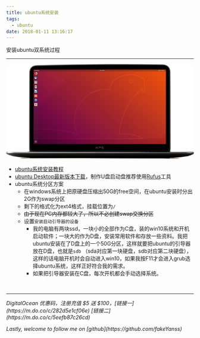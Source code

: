 ```yaml
---
title: ubuntu系统安装
tags:
  - ubuntu
date: 2018-01-11 13:16:17
---
```

安装ubuntu双系统过程
<!-- more -->

---

![](https://raw.githubusercontent.com/fakeYanss/imgplace/master/2019/20190429231432.png)

* [ubuntu系统安装教程](https://tutorials.ubuntu.com/tutorial/tutorial-create-a-usb-stick-on-windows#0)
* [ubuntu Desktop最新版本下载](https://www.ubuntu.com/download/desktop)，制作U盘启动盘推荐使用[Rufus](https://rufus.akeo.ie/)工具
* ubuntu系统分区方案
  * 在windows系统上把原硬盘压缩出50G的free空间，在ubuntu安装时分出2G作为swap分区
  * 剩下的格式化为ext4格式，挂载位置为`/`
  * ~~由于现在PC内存都较大了，所以不必创建swap交换分区~~
  * 设置`安装启动引导器的设备`
    * 我的电脑有两块ssd，一块小的全部作为C盘，装的win10系统和开机启动软件；一块大的作为D盘，安装常用软件和存放一些资料。我把ubuntu安装在了D盘上的一个50G分区，这样就要把ubuntu的引导器放在D盘，也就是`sdb` （sda对应第一块硬盘，sdb对应第二块硬盘），这样的话电脑开机时会自动进入win10，如果我按F11才会进入grub选择ubuntu系统，这样正好符合我的需求。
    * 如果把引导器安装在C盘，每次开机都会手动选择系统。

<br>

---
<p id="div-border-left-red"><i>DigitalOcean 优惠码，注册充值 $5 送 $100，[链接一](https://m.do.co/c/282d5e1cf06e) [链接二](https://m.do.co/c/5eefb87c26cd)</i></span>
<p id="div-border-left-red"><i>Lastly, welcome to follow me on [github](https://github.com/fakeYanss)</i></p>